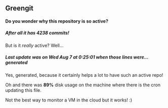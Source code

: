 ## Greengit

#### Do you wonder why this repository is so active?

##### After all it has 4238 commits!

But is it *really* active? Well...

##### Last update was on Wed Aug 7 at 0:25:01 when those lines were... generated

Yes, generated, because it certainly helps a lot to have such an active repo!

Oh and there was **89%** disk usage on the machine
where there is the cron updating this file.

Not the best way to monitor a VM in the cloud but it works! :)
